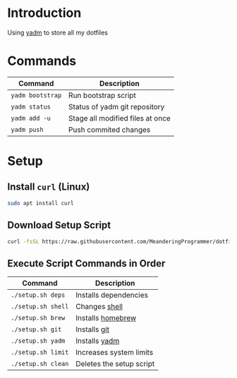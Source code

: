 # Introduction

Using [yadm](https://yadm.io/) to store all my dotfiles

# Commands

| Command          | Description                      |
|------------------|----------------------------------|
| `yadm bootstrap` | Run bootstrap script             |
| `yadm status`    | Status of yadm git repository    |
| `yadm add -u`    | Stage all modified files at once |
| `yadm push`      | Push commited changes            |

# Setup

## Install `curl` (Linux)

```bash
sudo apt install curl
```

## Download Setup Script

```bash
curl -fsSL https://raw.githubusercontent.com/MeanderingProgrammer/dotfiles/main/docs/setup.sh -o setup.sh && chmod +x setup.sh
```

## Execute Script Commands in Order

| Command            | Description                           |
|--------------------|---------------------------------------|
| `./setup.sh deps`  | Installs dependencies                 |
| `./setup.sh shell` | Changes [shell](https://www.zsh.org/) |
| `./setup.sh brew`  | Installs [homebrew](https://brew.sh/) |
| `./setup.sh git`   | Installs [git](https://git-scm.com/)  |
| `./setup.sh yadm`  | Installs [yadm](https://yadm.io/)     |
| `./setup.sh limit` | Increases system limits               |
| `./setup.sh clean` | Deletes the setup script              |

